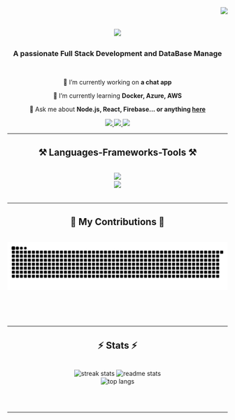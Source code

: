 <img align="right" src="https://visitor-badge.laobi.icu/badge?page_id=Zilean12.Zilean12" />

<h1 align="center">
    <img src="https://readme-typing-svg.herokuapp.com/?font=Righteous&size=35&center=true&vCenter=true&width=500&height=70&duration=4000&lines=Hi+There!+👋;+I'm+Aaryan+Sharma!;" />
</h1>

<h3 align="center">A passionate Full Stack Development and DataBase Manage</h3>

<br/>

<div align="center">
 
 🔭 I’m currently working on **a chat app**
 
 🌱 I’m currently learning **Docker, Azure, AWS**

💬 Ask me about **Node.js, React, Firebase... or anything [here](https://github.com/Zilean12/Zilean12/issues)**

 </div>
 
<div align="center"> 
  <a href="mailto:aryansharma4844@gmail.com">
    <img src="https://img.shields.io/badge/Gmail-333333?style=for-the-badge&logo=gmail&logoColor=red" />
  </a>
  <a href="https://www.linkedin.com/in/aryan-sharma-196a22233/" target="_blank">
    <img src="https://img.shields.io/badge/LinkedIn-0077B5?style=for-the-badge&logo=linkedin&logoColor=white" target="_blank" />
  </a>
  <a href="https://zilean12.github.io/Portfolio---Zilean/" target="_blank">
     <img src="https://img.shields.io/badge/Portfolio-FF5722?style=for-the-badge&logo=todoist&logoColor=white" target="_blank" /> <!-- sqlite, safari, google-chrome are other good icon options -->
  </a>
</div>

 <hr/>
 
<h2 align="center">⚒️ Languages-Frameworks-Tools ⚒️</h2>
<br/>
<div align="center">
    <img src="https://skillicons.dev/icons?i=react,bootstrap,mui,html,tailwindcss,figma,github" /><br>
    <img src="https://skillicons.dev/icons?i=nodejs,python,javascript,express,firebase,mongodb,java,mysql" /><br>
</div>

<br/>
<hr/>

<div align="center">
  <h2>🐍 My Contributions 🐍</h2>
  <br>
  <img alt="snake eating my contributions" src="https://raw.githubusercontent.com/Zilean12/Zilean12/output/github-contribution-grid-snake.svg" />
  
  <br/><br/><br/>
</div>

<hr/>

<h2 align="center">⚡ Stats ⚡</h2>
<br>
<div align=center>
  <img width=390 src="https://github-readme-streak-stats-Zilean12.vercel.app/?user=Zilean12&count_private=true&theme=react&border_radius=10" alt="streak stats"/>
  <img width=390 src="https://github-readme-stats-Zilean12.vercel.app/api?username=Zilean12&count_private=true&show_icons=true&theme=react&rank_icon=github&border_radius=10" alt="readme stats" />
  <br/>
  <img width=325 align="center" src="https://github-readme-stats-Zilean12.vercel.app/api/top-langs/?username=Zilean12&hide=HTML&langs_count=8&layout=compact&theme=react&border_radius=10&size_weight=0.5&count_weight=0.5&exclude_repo=github-readme-stats" alt="top langs" />
</div>

<br/><br/>

<hr/>

<br/>
